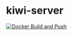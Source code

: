 # kiwi-server
[![Docker Build and Push](https://github.com/kitsudog/kiwi-server/actions/workflows/main.yml/badge.svg)](https://github.com/kitsudog/kiwi-server/actions/workflows/main.yml)